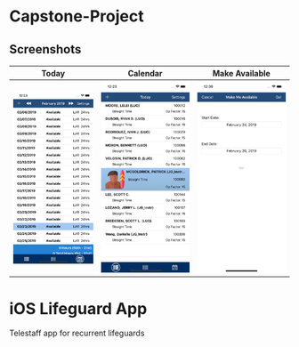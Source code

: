 [//]: # (Image References)

[image1]: ./screenshots/picklist_0.0.6.png "Today screenshot"
[image2]: ./screenshots/calendar_0.0.6.png "Calendar screenshot"
[image3]: ./screenshots/make_available_0.0.6.png "Make Available screenshot"

# Capstone-Project
## Screenshots

Today | Calendar | Make Available
--- | --- | ---
![Today screenshot][image1] | ![Calendar Screenshot][image2] | ![Make Available Screenshot][image3] 


# iOS Lifeguard App
Telestaff app for recurrent lifeguards
